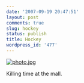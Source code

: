 ```yaml
---
date: '2007-09-19 20:47:51'
layout: post
comments: true
slug: hockey
status: publish
title: Hockey
wordpress_id: '477'
---
```


[![photo.jpg](http://www.phfactor.net/wp/wp-photos/thumb.20070919-204751-1.jpg)](http://www.phfactor.net/wp/wp-photos/20070919-204751-1.jpg)


Killing time at the mall.


 
